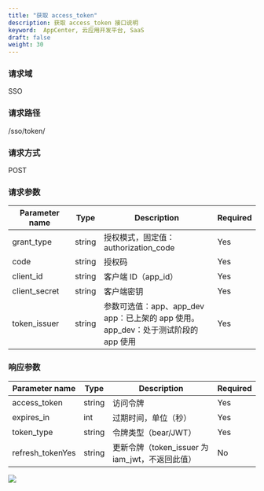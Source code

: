 ```yaml
---
title: "获取 access_token"
description: 获取 access_token 接口说明
keyword:  AppCenter, 云应用开发平台, SaaS
draft: false
weight: 30
---
```


### 请求域

SSO

### 请求路径

/sso/token/

### 请求方式

POST

### 请求参数

| Parameter name | Type   | Description                                                  | Required |
| -------------- | ------ | ------------------------------------------------------------ | -------- |
| grant_type     | string | 授权模式，固定值：authorization_code                         | Yes      |
| code           | string | 授权码                                                       | Yes      |
| client_id      | string | 客户端 ID（app_id）                                          | Yes      |
| client_secret  | string | 客户端密钥                                                   | Yes      |
| token_issuer   | string | 参数可选值：app、app_dev<br />app：已上架的 app 使用。<br />app_dev：处于测试阶段的 app 使用 | Yes      |

### 响应参数

| Parameter name   | Type   | Description                                     | Required |
| ---------------- | ------ | ----------------------------------------------- | -------- |
| access_token     | string | 访问令牌                                        | Yes      |
| expires_in       | int    | 过期时间，单位（秒）                            | Yes      |
| token_type       | string | 令牌类型（bear/JWT）                            | Yes      |
| refresh_tokenYes | string | 更新令牌（token_issuer 为 iam_jwt，不返回此值） | No       |

![](/appcenter/dev-platform/_images/um_spi_post.png)
